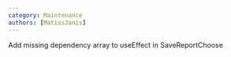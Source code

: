 ```yaml
---
category: Maintenance
authors: [MatissJanis]
---
```


Add missing dependency array to useEffect in SaveReportChoose
